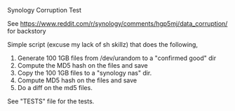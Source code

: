 Synology Corruption Test


See https://www.reddit.com/r/synology/comments/hgp5mj/data_corruption/ for backstory

Simple script (excuse my lack of sh skillz) that does the following,

1. Generate 100 1GB files from /dev/urandom to a "confirmed good" dir
2. Compute the MD5 hash on the files and save
3. Copy the 100 1GB files to a "synology nas" dir.
4. Compute MD5 hash on the files and save
5. Do a diff on the md5 files.


See "TESTS" file for the tests.
